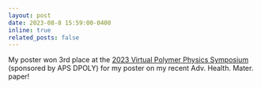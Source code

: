```yaml
---
layout: post
date: 2023-08-8 15:59:00-0400
inline: true
related_posts: false
---
```


My poster won 3rd place at the [2023 Virtual Polymer Physics Symposium](https://sites.google.com/view/vpps23/home?authuser=0) (sponsored by APS DPOLY) for my poster on my recent Adv. Health. Mater. paper!
